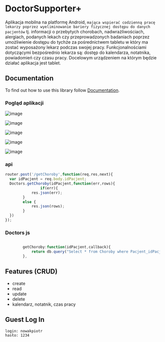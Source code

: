 # DoctorSupporter+


Aplikacja mobilna na platformę Android, `mająca wspierać codzienną pracę lekarzy poprzez wyeliminowanie bariery fizycznej dostępu do danych pacjentów` tj. informacji o przebytych chorobach, nadwrażliwościach, alergiach, podanych lekach czy przeprowadzonych badaniach poprzez umożliwienie dostępu do tychże za pośrednictwem tabletu w który ma zostać wyposażony lekarz podczas swojej pracy. Funkcjonalnościami dotyczącymi bezpośrednio lekarza są: dostęp do kalendarza, notatnika, powiadomień czy czasu pracy. 
Docelowym urządzeniem na którym będzie działać aplikacja jest tablet.

## Documentation

To find out how to use this library follow [Documentation](https://www.youtube.com/watch?v=dQw4w9WgXcQ).

### Pogląd aplikacji


![image](https://user-images.githubusercontent.com/11943355/34871903-7ba9d288-f78f-11e7-8d4b-b432e81877f7.png)

![image](https://user-images.githubusercontent.com/11943355/34871975-a0b47060-f78f-11e7-8773-98b593873570.png)

![image](https://user-images.githubusercontent.com/11943355/34871981-a86ecb70-f78f-11e7-9ac7-120ae4f6fb3d.png)

![image](https://user-images.githubusercontent.com/11943355/34871995-b1028e84-f78f-11e7-920d-d0b9aeaf7fcd.png)

![image](https://user-images.githubusercontent.com/11943355/34872022-c4369982-f78f-11e7-9366-df59980267b9.png)

### api
```javascript
router.post('/getChoroby',function(req,res,next){
  var idPacjent = req.body.idPacjent;
  Doctors.getChoroby(idPacjent,function(err,rows){
                if(err){
            res.json(err);
        }
        else {
            res.json(rows);
        }
  })
});
```

### Doctors js
```javascript

        getChoroby:function(idPacjent,callback){
            return db.query("Select * from Choroby where Pacjent_idPacjent = ?",[idPacjent],callback);
        },
```

## Features (CRUD)

* create
* read
* update
* delete
* kalendarz, notatnik, czas pracy


## Guest Log In
```
login: nowakpiotr
hasło: 1234
```
